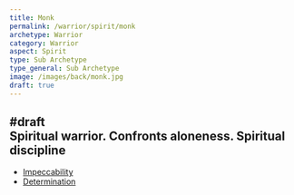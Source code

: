 ```yaml
---
title: Monk
permalink: /warrior/spirit/monk
archetype: Warrior
category: Warrior
aspect: Spirit
type: Sub Archetype
type_general: Sub Archetype
image: /images/back/monk.jpg
draft: true
---
```

#draft   
Spiritual warrior. Confronts aloneness. Spiritual discipline
---
- [Impeccability](/warrior/spirit/monk/impeccability)
- [Determination](/warrior/spirit/monk/determination)
